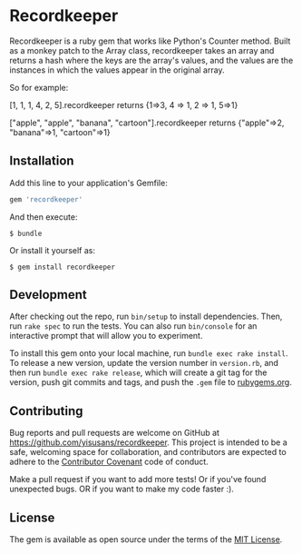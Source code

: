 # Recordkeeper

Recordkeeper is a ruby gem that works like Python's Counter method.  Built as a monkey patch to the Array class, recordkeeper takes an array and returns a hash where the keys are the array's values, and the values are the instances in which the values appear in the original array.

So for example:

[1, 1, 1, 4, 2, 5].recordkeeper returns {1=>3, 4 => 1, 2 => 1, 5=>1}

["apple", "apple", "banana", "cartoon"].recordkeeper returns {"apple"=>2, "banana"=>1, "cartoon"=>1}

## Installation

Add this line to your application's Gemfile:

```ruby
gem 'recordkeeper'
```

And then execute:

    $ bundle

Or install it yourself as:

    $ gem install recordkeeper

## Development

After checking out the repo, run `bin/setup` to install dependencies. Then, run `rake spec` to run the tests. You can also run `bin/console` for an interactive prompt that will allow you to experiment.

To install this gem onto your local machine, run `bundle exec rake install`. To release a new version, update the version number in `version.rb`, and then run `bundle exec rake release`, which will create a git tag for the version, push git commits and tags, and push the `.gem` file to [rubygems.org](https://rubygems.org).

## Contributing

Bug reports and pull requests are welcome on GitHub at https://github.com/yisusans/recordkeeper. This project is intended to be a safe, welcoming space for collaboration, and contributors are expected to adhere to the [Contributor Covenant](http://contributor-covenant.org) code of conduct.

Make a pull request if you want to add more tests!  Or if you've found unexpected bugs.  OR if you want to make my code faster :).


## License

The gem is available as open source under the terms of the [MIT License](http://opensource.org/licenses/MIT).
